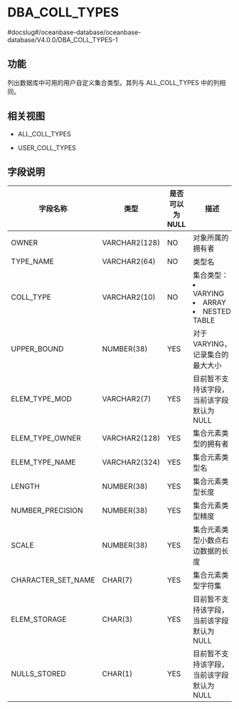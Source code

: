 DBA_COLL_TYPES 
===================================
#docslug#/oceanbase-database/oceanbase-database/V4.0.0/DBA_COLL_TYPES-1


功能 
-----------

列出数据库中可用的用户自定义集合类型。其列与 ALL_COLL_TYPES 中的列相同。

相关视图 
-------------

* ALL_COLL_TYPES

  

* USER_COLL_TYPES

  




字段说明 
-------------



|      **字段名称**      |    **类型**     | **是否可以为 NULL** |                                                                                      **描述**                                                                                       |
|--------------------|---------------|----------------|-----------------------------------------------------------------------------------------------------------------------------------------------------------------------------------|
| OWNER              | VARCHAR2(128) | NO             | 对象所属的拥有者                                                                                                                                                                          |
| TYPE_NAME          | VARCHAR2(64)  | NO             | 类型名                                                                                                                                                                               |
| COLL_TYPE          | VARCHAR2(10)  | NO             | 集合类型： <li> VARYING   <li> ARRAY   <li> NESTED TABLE    |
| UPPER_BOUND        | NUMBER(38)    | YES            | 对于 VARYING，记录集合的最大大小                                                                                                                                                              |
| ELEM_TYPE_MOD      | VARCHAR2(7)   | YES            | 目前暂不支持该字段，当前该字段默认为NULL                                                                                                                                                            |
| ELEM_TYPE_OWNER    | VARCHAR2(128) | YES            | 集合元素类型的拥有者                                                                                                                                                                        |
| ELEM_TYPE_NAME     | VARCHAR2(324) | YES            | 集合元素类型名                                                                                                                                                                           |
| LENGTH             | NUMBER(38)    | YES            | 集合元素类型长度                                                                                                                                                                          |
| NUMBER_PRECISION   | NUMBER(38)    | YES            | 集合元素类型精度                                                                                                                                                                          |
| SCALE              | NUMBER(38)    | YES            | 集合元素类型小数点右边数据的长度                                                                                                                                                                  |
| CHARACTER_SET_NAME | CHAR(7)       | YES            | 集合元素类型字符集                                                                                                                                                                         |
| ELEM_STORAGE       | CHAR(3)       | YES            | 目前暂不支持该字段，当前该字段默认为NULL                                                                                                                                                            |
| NULLS_STORED       | CHAR(1)       | YES            | 目前暂不支持该字段，当前该字段默认为NULL                                                                                                                                                            |



